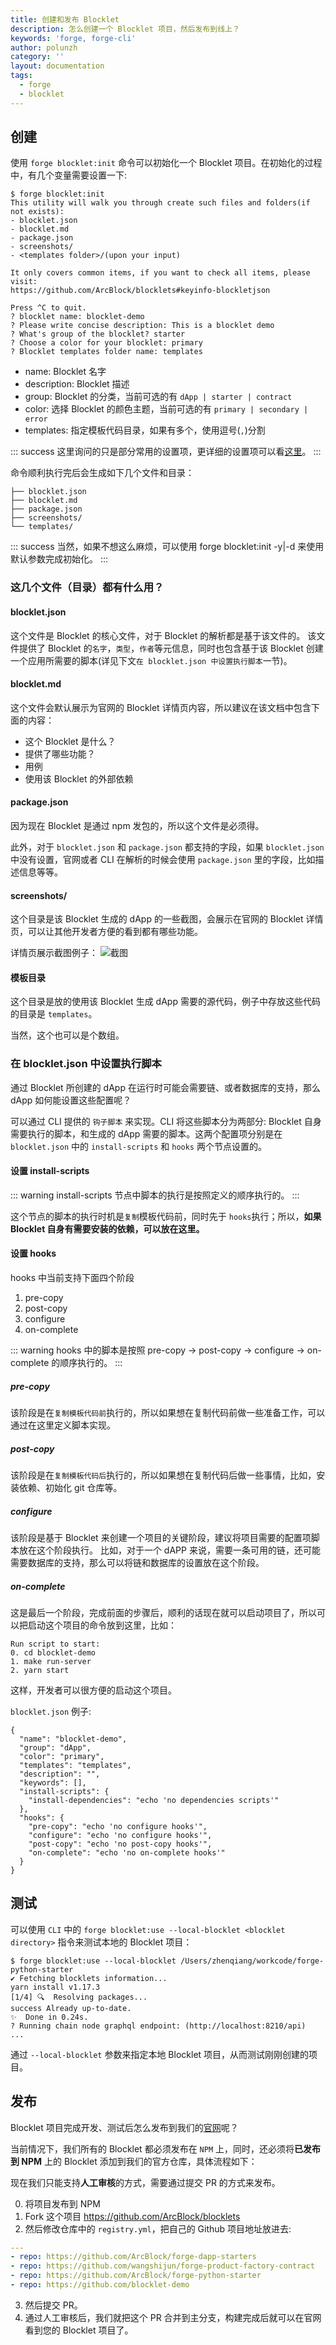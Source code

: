```yaml
---
title: 创建和发布 Blocklet
description: 怎么创建一个 Blocklet 项目，然后发布到线上？
keywords: 'forge, forge-cli'
author: polunzh
category: ''
layout: documentation
tags:
  - forge
  - blocklet
---
```


## 创建

使用 `forge blocklet:init` 命令可以初始化一个 Blocklet 项目。在初始化的过程中，有几个变量需要设置一下:

```shell
$ forge blocklet:init
This utility will walk you through create such files and folders(if not exists):
- blocklet.json
- blocklet.md
- package.json
- screenshots/
- <templates folder>/(upon your input)

It only covers common items, if you want to check all items, please visit:
https://github.com/ArcBlock/blocklets#keyinfo-blockletjson

Press ^C to quit.
? blocklet name: blocklet-demo
? Please write concise description: This is a blocklet demo
? What's group of the blocklet? starter
? Choose a color for your blocklet: primary
? Blocklet templates folder name: templates
```

- name: Blocklet 名字
- description: Blocklet 描述
- group: Blocklet 的分类，当前可选的有 `dApp | starter | contract`
- color: 选择 Blocklet 的颜色主题，当前可选的有 `primary | secondary | error`
- templates: 指定模板代码目录，如果有多个，使用逗号(`,`)分割

::: success
这里询问的只是部分常用的设置项，更详细的设置项可以看[这里](https://github.com/ArcBlock/blocklets#keyinfo-blockletjson)。
:::

命令顺利执行完后会生成如下几个文件和目录：

```shell
├── blocklet.json
├── blocklet.md
├── package.json
├── screenshots/
└── templates/
```

::: success
当然，如果不想这么麻烦，可以使用 forge blocklet:init -y|-d 来使用默认参数完成初始化。
:::

### 这几个文件（目录）都有什么用？

#### blocklet.json

这个文件是 Blocklet 的核心文件，对于 Blocklet 的解析都是基于该文件的。
该文件提供了 Blocklet 的`名字`，`类型`，`作者`等元信息，同时也包含基于该 Blocklet 创建一个应用所需要的脚本(详见下文`在 blocklet.json 中设置执行脚本`一节)。

#### blocklet.md

这个文件会默认展示为官网的 Blocklet 详情页内容，所以建议在该文档中包含下面的内容：

- 这个 Blocklet 是什么？
- 提供了哪些功能？
- 用例
- 使用该 Blocklet 的外部依赖

#### package.json

因为现在 Blocklet 是通过 npm 发包的，所以这个文件是必须得。

此外，对于 `blocklet.json` 和 `package.json` 都支持的字段，如果 `blocklet.json` 中没有设置，官网或者 CLI 在解析的时候会使用 `package.json` 里的字段，比如描述信息等等。

#### screenshots/

这个目录是该 Blocklet 生成的 dApp 的一些截图，会展示在官网的 Blocklet 详情页，可以让其他开发者方便的看到都有哪些功能。

详情页展示截图例子：
![截图](./images/screenshot.png)

#### 模板目录

这个目录是放的使用该 Blocklet 生成 dApp 需要的源代码，例子中存放这些代码的目录是 `templates`。

当然，这个也可以是个数组。

### 在 blocklet.json 中设置执行脚本

通过 Blocklet 所创建的 dApp 在运行时可能会需要链、或者数据库的支持，那么 dApp 如何能设置这些配置呢？

可以通过 CLI 提供的 `钩子脚本` 来实现。CLI 将这些脚本分为两部分: Blocklet 自身需要执行的脚本，和生成的 dApp 需要的脚本。这两个配置项分别是在 `blocklet.json` 中的 `install-scripts` 和 `hooks` 两个节点设置的。

#### 设置 install-scripts

::: warning
install-scripts 节点中脚本的执行是按照定义的顺序执行的。
:::

这个节点的脚本的执行时机是`复制`模板代码前，同时先于 `hooks`执行；所以，**如果 Blocklet 自身有需要安装的依赖，可以放在这里。**

#### 设置 hooks

hooks 中当前支持下面四个阶段

1. pre-copy
2. post-copy
3. configure
4. on-complete

::: warning
hooks 中的脚本是按照 pre-copy -> post-copy -> configure -> on-complete 的顺序执行的。
:::

##### pre-copy

该阶段是在`复制模板代码前`执行的，所以如果想在复制代码前做一些准备工作，可以通过在这里定义脚本实现。

##### post-copy

该阶段是在`复制模板代码后`执行的，所以如果想在复制代码后做一些事情，比如，安装依赖、初始化 git 仓库等。

##### configure

该阶段是基于 Blocklet 来创建一个项目的关键阶段，建议将项目需要的配置项脚本放在这个阶段执行。
比如，对于一个 dAPP 来说，需要一条可用的链，还可能需要数据库的支持，那么可以将链和数据库的设置放在这个阶段。

##### on-complete

这是最后一个阶段，完成前面的步骤后，顺利的话现在就可以启动项目了，所以可以把启动这个项目的命令放到这里，比如：

```shell
Run script to start:
0. cd blocklet-demo
1. make run-server
2. yarn start
```

这样，开发者可以很方便的启动这个项目。

`blocklet.json` 例子:

```shell
{
  "name": "blocklet-demo",
  "group": "dApp",
  "color": "primary",
  "templates": "templates",
  "description": "",
  "keywords": [],
  "install-scripts": {
    "install-dependencies": "echo 'no dependencies scripts'"
  },
  "hooks": {
    "pre-copy": "echo 'no configure hooks'",
    "configure": "echo 'no configure hooks'",
    "post-copy": "echo 'no post-copy hooks'",
    "on-complete": "echo 'no on-complete hooks'"
  }
}
```

## 测试

可以使用 `CLI` 中的 `forge blocklet:use --local-blocklet <blocklet directory>` 指令来测试本地的 Blocklet 项目：

```shell
$ forge blocklet:use --local-blocklet /Users/zhenqiang/workcode/forge-python-starter
✔ Fetching blocklets information...
yarn install v1.17.3
[1/4] 🔍  Resolving packages...
success Already up-to-date.
✨  Done in 0.24s.
? Running chain node graphql endpoint: (http://localhost:8210/api)
...
```

通过 `--local-blocklet` 参数来指定本地 Blocklet 项目，从而测试刚刚创建的项目。

## 发布

Blocklet 项目完成开发、测试后怎么发布到我们的[官网](https://blocklet.arcblock.io/blocklets/)呢？

当前情况下，我们所有的 Blocklet 都必须发布在 `NPM` 上，同时，还必须将**已发布到 NPM** 上的 Blocklet 添加到我们的官方仓库，具体流程如下：

现在我们只能支持**人工审核**的方式，需要通过提交 PR 的方式来发布。

0. 将项目发布到 NPM
1. Fork 这个项目 https://github.com/ArcBlock/blocklets
1. 然后修改仓库中的 `registry.yml`，把自己的 Github 项目地址放进去:

```yml
---
- repo: https://github.com/ArcBlock/forge-dapp-starters
- repo: https://github.com/wangshijun/forge-product-factory-contract
- repo: https://github.com/ArcBlock/forge-python-starter
- repo: https://github.com/blocklet-demo
```

3. 然后提交 PR。
4. 通过人工审核后，我们就把这个 PR 合并到主分支，构建完成后就可以在官网看到您的 Blocklet 项目了。
